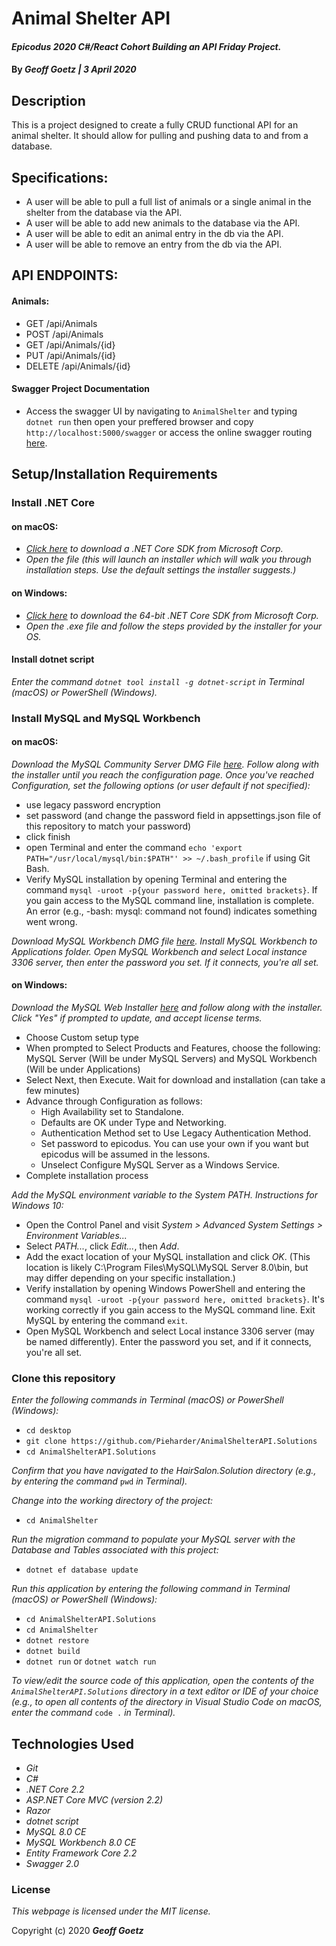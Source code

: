 # Animal Shelter API

#### _Epicodus 2020 C#/React Cohort Building an API Friday Project._

#### By _**Geoff Goetz | 3 April 2020**_

## Description

This is a project designed to create a fully CRUD functional API for an animal shelter. It should allow for pulling and pushing data to and from a database.

## Specifications:

* A user will be able to pull a full list of animals or a single animal in the shelter from the database via the API.
* A user will be able to add new animals to the database via the API.
* A user will be able to edit an animal entry in the db via the API.
* A user will be able to remove an entry from the db via the API.

## API ENDPOINTS: 

#### Animals: 

* GET /api/Animals
* POST /api/Animals
* GET /api/Animals/{id}
* PUT /api/Animals/{id}
* DELETE /api/Animals/{id}

#### Swagger Project Documentation

* Access the swagger UI by navigating to ``AnimalShelter`` and typing ``dotnet run`` then open your preffered browser and copy ``http://localhost:5000/swagger`` or access the online swagger routing [here](https://app.swaggerhub.com/apis/MyNameJef/animal-shelter_api/1.0.0).

## Setup/Installation Requirements

### Install .NET Core

#### on macOS:
* _[Click here](https://dotnet.microsoft.com/download/thank-you/dotnet-sdk-2.2.106-macos-x64-installer) to download a .NET Core SDK from Microsoft Corp._
* _Open the file (this will launch an installer which will walk you through installation steps. Use the default settings the installer suggests.)_

#### on Windows:
* _[Click here](https://dotnet.microsoft.com/download/thank-you/dotnet-sdk-2.2.203-windows-x64-installer) to download the 64-bit .NET Core SDK from Microsoft Corp._
* _Open the .exe file and follow the steps provided by the installer for your OS._

#### Install dotnet script
_Enter the command ``dotnet tool install -g dotnet-script`` in Terminal (macOS) or PowerShell (Windows)._

### Install MySQL and MySQL Workbench

#### on macOS:
_Download the MySQL Community Server DMG File [here](https://dev.mysql.com/downloads/file/?id=484914). Follow along with the installer until you reach the configuration page. Once you've reached Configuration, set the following options (or user default if not specified):_
* use legacy password encryption
* set password (and change the password field in appsettings.json file of this repository to match your password)
* click finish
* open Terminal and enter the command ``echo 'export PATH="/usr/local/mysql/bin:$PATH"' >> ~/.bash_profile`` if using Git Bash.
* Verify MySQL installation by opening Terminal and entering the command ``mysql -uroot -p{your password here, omitted brackets}``. If you gain access to the MySQL command line, installation is complete. An error (e.g., -bash: mysql: command not found) indicates something went wrong.

_Download MySQL Workbench DMG file [here](https://dev.mysql.com/downloads/file/?id=484391). Install MySQL Workbench to Applications folder. Open MySQL Workbench and select Local instance 3306 server, then enter the password you set. If it connects, you're all set._

#### on Windows:
_Download the MySQL Web Installer [here](https://dev.mysql.com/downloads/file/?id=484919) and follow along with the installer. Click "Yes" if prompted to update, and accept license terms._
* Choose Custom setup type
* When prompted to Select Products and Features, choose the following: MySQL Server (Will be under MySQL Servers) and MySQL Workbench (Will be under Applications)
* Select Next, then Execute. Wait for download and installation (can take a few minutes)
* Advance through Configuration as follows:
  - High Availability set to Standalone.
  - Defaults are OK under Type and Networking.
  - Authentication Method set to Use Legacy Authentication Method.
  - Set password to epicodus. You can use your own if you want but epicodus will be assumed in the lessons.
  - Unselect Configure MySQL Server as a Windows Service.
* Complete installation process

_Add the MySQL environment variable to the System PATH. Instructions for Windows 10:_
* Open the Control Panel and visit _System > Advanced System Settings > Environment Variables..._
* Select _PATH..._, click _Edit..._, then _Add_.
* Add the exact location of your MySQL installation and click _OK_. (This location is likely C:\Program Files\MySQL\MySQL Server 8.0\bin, but may differ depending on your specific installation.)
* Verify installation by opening Windows PowerShell and entering the command ``mysql -uroot -p{your password here, omitted brackets}``. It's working correctly if you gain access to the MySQL command line. Exit MySQL by entering the command ``exit``.
* Open MySQL Workbench and select Local instance 3306 server (may be named differently). Enter the password you set, and if it connects, you're all set.

### Clone this repository

_Enter the following commands in Terminal (macOS) or PowerShell (Windows):_
* ``cd desktop``
* ``git clone https://github.com/Pieharder/AnimalShelterAPI.Solutions``
* ``cd AnimalShelterAPI.Solutions``

_Confirm that you have navigated to the HairSalon.Solution directory (e.g., by entering the command_ ``pwd`` _in Terminal)._

_Change into the working directory of the project:_
* ``cd AnimalShelter``

_Run the migration command to populate your MySQL server with the Database and Tables associated with this project:_
* ``dotnet ef database update``

_Run this application by entering the following command in Terminal (macOS) or PowerShell (Windows):_
* ``cd AnimalShelterAPI.Solutions``
* ``cd AnimalShelter``
* ``dotnet restore``
* ``dotnet build``
* ``dotnet run`` or ``dotnet watch run``

_To view/edit the source code of this application, open the contents of the ``AnimalShelterAPI.Solutions`` directory in a text editor or IDE of your choice (e.g., to open all contents of the directory in Visual Studio Code on macOS, enter the command_ ``code .`` _in Terminal)._

## Technologies Used
* _Git_
* _C#_
* _.NET Core 2.2_
* _ASP.NET Core MVC (version 2.2)_
* _Razor_
* _dotnet script_
* _MySQL 8.0 CE_
* _MySQL Workbench 8.0 CE_
* _Entity Framework Core 2.2_
* _Swagger 2.0_

### License

*This webpage is licensed under the MIT license.*

Copyright (c) 2020 **_Geoff Goetz_**
